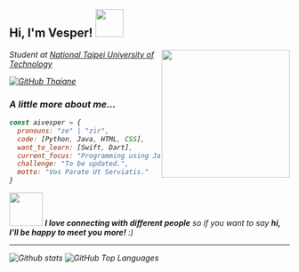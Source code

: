 <h2> Hi, I'm Vesper! <img src="https://data.whicdn.com/images/77417989/original.gif" width="50"></h2>
<img align='right' src="https://media.giphy.com/media/3ohs4dsdIExLHeiPFm/giphy.gif" width="230">
<p><em>Student at <a href="https://www.ntut.edu.tw/">National Taipei University of Technology</a></p>

[![GitHub Thaiane](https://img.shields.io/github/followers/AIVesper?label=follow&style=social)](https://github.com/AIVesper)


### A little more about me...  

```javascript
const aivesper = {
  pronouns: "ze" | "zir",
  code: [Python, Java, HTML, CSS],
  want_to_learn: [Swift, Dart],
  current_focus: "Programming using Java or Python",
  challenge: "To be updated.",
  motto: "Vos Parate Ut Serviatis."
}
```

<img src="https://media.giphy.com/media/LnQjpWaON8nhr21vNW/giphy.gif" width="60"> <em><b>I love connecting with different people</b> so if you want to say <b>hi, I'll be happy to meet you more!</b> :)</em>

---

![Github stats](https://github-readme-stats.vercel.app/api?username=AIVesper&show_icons=true&theme=dark&hide_title=true)
![GitHub Top Languages](https://github-readme-stats.vercel.app/api/top-langs/?username=AIVesper&theme=dark&layout=compact)
